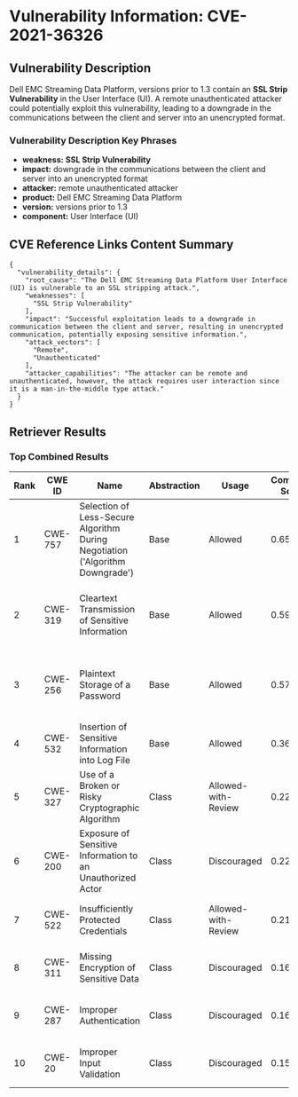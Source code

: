 # Vulnerability Information: CVE-2021-36326

## Vulnerability Description
Dell EMC Streaming Data Platform, versions prior to 1.3 contain an **SSL Strip Vulnerability** in the User Interface (UI). A remote unauthenticated attacker could potentially exploit this vulnerability, leading to a downgrade in the communications between the client and server into an unencrypted format.

### Vulnerability Description Key Phrases
- **weakness:** **SSL Strip Vulnerability**
- **impact:** downgrade in the communications between the client and server into an unencrypted format
- **attacker:** remote unauthenticated attacker
- **product:** Dell EMC Streaming Data Platform
- **version:** versions prior to 1.3
- **component:** User Interface (UI)

## CVE Reference Links Content Summary
```
{
  "vulnerability_details": {
    "root_cause": "The Dell EMC Streaming Data Platform User Interface (UI) is vulnerable to an SSL stripping attack.",
    "weaknesses": [
      "SSL Strip Vulnerability"
    ],
    "impact": "Successful exploitation leads to a downgrade in communication between the client and server, resulting in unencrypted communication, potentially exposing sensitive information.",
    "attack_vectors": [
      "Remote",
      "Unauthenticated"
    ],
    "attacker_capabilities": "The attacker can be remote and unauthenticated, however, the attack requires user interaction since it is a man-in-the-middle type attack."
  }
}
```

## Retriever Results

### Top Combined Results

| Rank | CWE ID | Name | Abstraction | Usage | Combined Score | Retrievers | Individual Scores |
|------|--------|------|-------------|-------|---------------|------------|-------------------|
| 1 | CWE-757 | Selection of Less-Secure Algorithm During Negotiation ('Algorithm Downgrade') | Base | Allowed | 0.6514 | dense, sparse, graph | dense: 0.532, sparse: 0.298, graph: 0.600 |
| 2 | CWE-319 | Cleartext Transmission of Sensitive Information | Base | Allowed | 0.5926 | dense, sparse, graph | dense: 0.531, sparse: 0.197, graph: 0.599 |
| 3 | CWE-256 | Plaintext Storage of a Password | Base | Allowed | 0.5753 | dense, sparse, graph | dense: 0.543, sparse: 0.194, graph: 0.538 |
| 4 | CWE-532 | Insertion of Sensitive Information into Log File | Base | Allowed | 0.3631 | dense, sparse | dense: 0.513, sparse: 0.186 |
| 5 | CWE-327 | Use of a Broken or Risky Cryptographic Algorithm | Class | Allowed-with-Review | 0.2210 | dense, sparse | dense: 0.535, sparse: 0.190 |
| 6 | CWE-200 | Exposure of Sensitive Information to an Unauthorized Actor | Class | Discouraged | 0.2202 | dense, sparse, graph | dense: 0.508, sparse: 0.188, graph: 0.364 |
| 7 | CWE-522 | Insufficiently Protected Credentials | Class | Allowed-with-Review | 0.2116 | dense, sparse | dense: 0.522, sparse: 0.173 |
| 8 | CWE-311 | Missing Encryption of Sensitive Data | Class | Discouraged | 0.1612 | dense, sparse | dense: 0.525, sparse: 0.170 |
| 9 | CWE-287 | Improper Authentication | Class | Discouraged | 0.1609 | dense, sparse | dense: 0.516, sparse: 0.177 |
| 10 | CWE-20 | Improper Input Validation | Class | Discouraged | 0.1593 | dense, sparse | dense: 0.506, sparse: 0.179 |

